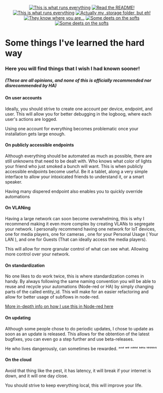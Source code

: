 <p align="center">
<a href="/documentation/hardware.md"><img src="https://img.shields.io/badge/Hardware%20Specifications-purple" alt="This is what runs everything"></a> <a href="/node-red/"><img src="https://img.shields.io/badge/Nodered%20Flows-red" alt="Read the README!"></a> 
<a href="/documentation/zigbee.md"><img src="https://img.shields.io/badge/Zigbee%20Devices-green" alt="This is what runs everything"></a>  <a href="/.storage/"><img src="https://img.shields.io/badge/Lovelace%20Interfaces-orange" alt="Actually my .storage folder, but eh!"></a>
<a href="/documentation/indoor_localization.md"><img src="https://img.shields.io/badge/Indoor%20Localization-blue" alt="They know where you are..."></a> 
<a href="/documentation/software.md"><img src="https://img.shields.io/badge/Software%20Usage-cyan" alt="Some deets on the softs"></a> <a href="/documentation/wifi.md"><img src="https://img.shields.io/badge/Networking-violet" alt="Some deets on the softs"></a> <br></p></p>





# Some things I've learned the hard way

### Here you will find things that I wish I had known sooner!
##### (These are all opinions, and none of this is officially recommended nor disrecommended by HA)
#### On user accounts
Ideally, you should strive to create one account per device, endpoint, and user.
This will allow you for better debugging in the logboog, where each user's actions are logged.

Using one account for everything becomes problematic once your installation gets large enough.

#### On publicly accessible endpoints
Although everything should be automated as much as possible, there are still unknowns that need to be dealt with.
Who knows what color of lights your friend who just smoked a bunch will want. This is when publicly accessible endpoints become useful.
Be it a tablet, along a very simple interface to allow your intoxicated friends to understand it, or a smart speaker.

Having many dispered endpoint also enables you to quickly override automations

#### On VLANing
Having a large network can soon become overwhelming, this is why I recommend making it even more complex by creating VLANs to segregate your network. 
I personally recommend having one network for IoT devices, one for media players, one for cameras , one for your Personal Usage ( Your LAN ), and one for Guests (That can ideally access the media players).

This will allow for more granular control of what can see what. Allowing more control over your network.

#### On standardization
No one likes to do work twice, this is where standardization comes in handy.
By always following the same naming convention you will be able to reuse and recycle your automations (Node-red or HA) by simply changing parts of the called entity_id. 
This will make for an easier refactoring and allow for better usage of subflows in node-red.

[More in-depth info on how I use this in Node-red here](/node-red)

#### On updating
Although some people chose to do periodic updates, I chose to update as soon as an update is released.
This allows for the obtention of the latest bugfixes, you can even go a step further and use beta-releases.

He who lives dangerously, can sometimes be rewarded. ᵃⁿᵈ ʷᵉ ⁿᵉᵉᵈ ᵇᵉᵗᵃ ᵗᵉˢᵗᵉʳˢ


#### On the cloud
Avoid that thing like the pest, it has latency, it will break if your internet is down, and it will one day close. 

You should strive to keep everything local, this will improve your life.
 
